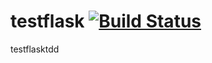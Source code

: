 # testflask [![Build Status](https://travis-ci.org/prapatil/testflask.svg?branch=master)](https://travis-ci.org/prapatil/testflask)
testflasktdd
